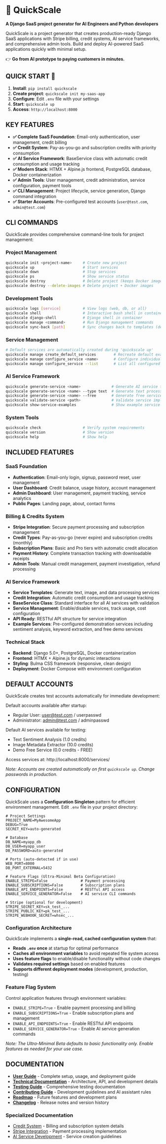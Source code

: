 # **🚀 QuickScale**  

**A Django SaaS project generator for AI Engineers and Python developers**  

QuickScale is a project generator that creates production-ready Django SaaS applications with Stripe billing, credit systems, AI service frameworks, and comprehensive admin tools. Build and deploy AI-powered SaaS applications quickly with minimal setup.

👉 **Go from AI prototype to paying customers in minutes.**  

## QUICK START 🚀

1. **Install**: `pip install quickscale`
2. **Create project**: `quickscale init my-saas-app`
3. **Configure**: Edit `.env` file with your settings
4. **Start**: `quickscale up`
5. **Access**: `http://localhost:8000`

## KEY FEATURES

- **✅ Complete SaaS Foundation**: Email-only authentication, user management, credit billing
- **✅ Credit System**: Pay-as-you-go and subscription credits with priority consumption
- **✅ AI Service Framework**: BaseService class with automatic credit consumption and usage tracking
- **✅ Modern Stack**: HTMX + Alpine.js frontend, PostgreSQL database, Docker containerization
- **✅ Admin Tools**: User management, credit administration, service configuration, payment tools
- **✅ CLI Management**: Project lifecycle, service generation, Django command integration
- **✅ Starter Accounts**: Pre-configured test accounts (`user@test.com`, `admin@test.com`)


## CLI COMMANDS

QuickScale provides comprehensive command-line tools for project management:

### **Project Management**
```bash
quickscale init <project-name>     # Create new project
quickscale up                      # Start services  
quickscale down                    # Stop services
quickscale ps                      # Show service status
quickscale destroy                 # Delete project (keeps Docker images)
quickscale destroy --delete-images # Delete project + Docker images
```

### **Development Tools**
```bash
quickscale logs [service]          # View logs (web, db, or all)
quickscale shell                   # Interactive bash shell in container
quickscale django-shell            # Django shell in container
quickscale manage <command>        # Run Django management commands
quickscale sync-back [path]        # Sync changes back to templates (dev mode)
```

### **Service Management**
```bash
# Default services are automatically created during 'quickscale up'
quickscale manage create_default_services        # Recreate default example services
quickscale manage configure_service <name>       # Configure individual services
quickscale manage configure_service --list       # List all configured services
```

### **AI Service Framework**
```bash
quickscale generate-service <name>              # Generate AI service template
quickscale generate-service <name> --type text  # Generate text processing service
quickscale generate-service <name> --free       # Generate free service (no credits)
quickscale validate-service <path>              # Validate service implementation
quickscale show-service-examples                # Show example service implementations
```

### **System Tools**
```bash
quickscale check                   # Verify system requirements
quickscale version                 # Show version
quickscale help                    # Show help
```

## INCLUDED FEATURES

### **SaaS Foundation**
- **Authentication**: Email-only login, signup, password reset, user management
- **User Dashboard**: Credit balance, usage history, account management
- **Admin Dashboard**: User management, payment tracking, service analytics
- **Public Pages**: Landing page, about, contact forms

### **Billing & Credits System**
- **Stripe Integration**: Secure payment processing and subscription management
- **Credit Types**: Pay-as-you-go (never expire) and subscription credits (monthly)
- **Subscription Plans**: Basic and Pro tiers with automatic credit allocation
- **Payment History**: Complete transaction tracking with downloadable receipts
- **Admin Tools**: Manual credit management, payment investigation, refund processing

### **AI Service Framework**
- **Service Templates**: Generate text, image, and data processing services
- **Credit Integration**: Automatic credit consumption and usage tracking
- **BaseService Class**: Standard interface for all AI services with validation
- **Service Management**: Enable/disable services, track usage, cost configuration
- **API Ready**: RESTful API structure for service integration
- **Example Services**: Pre-configured demonstration services including sentiment analysis, keyword extraction, and free demo services

### **Technical Stack**
- **Backend**: Django 5.0+, PostgreSQL, Docker containerization
- **Frontend**: HTMX + Alpine.js for dynamic interactions
- **Styling**: Bulma CSS framework (responsive, clean design)
- **Deployment**: Docker Compose with environment configuration

## DEFAULT ACCOUNTS

QuickScale creates test accounts automatically for immediate development:

Default accounts available after startup:
- Regular User: user@test.com / userpasswd
- Administrator: admin@test.com / adminpasswd

Default AI services available for testing:
- Text Sentiment Analysis (1.0 credits)
- Image Metadata Extractor (10.0 credits)
- Demo Free Service (0.0 credits - FREE)

Access services at: http://localhost:8000/services/

*Note: Accounts are created automatically on first `quickscale up`. Change passwords in production.*

## CONFIGURATION

QuickScale uses a **Configuration Singleton** pattern for efficient environment management. Edit `.env` file in your project directory:

```env
# Project Settings
PROJECT_NAME=MyAwesomeApp
DEBUG=True
SECRET_KEY=auto-generated

# Database
DB_NAME=myapp_db
DB_USER=myapp_user
DB_PASSWORD=auto-generated

# Ports (auto-detected if in use)
WEB_PORT=8000
DB_PORT_EXTERNAL=5432

# Feature Flags (Ultra-Minimal Beta Configuration)
ENABLE_STRIPE=False               # Payment processing
ENABLE_SUBSCRIPTIONS=False        # Subscription plans
ENABLE_API_ENDPOINTS=False        # RESTful API access
ENABLE_SERVICE_GENERATOR=False    # AI service CLI commands

# Stripe (optional for development)
STRIPE_SECRET_KEY=sk_test_...
STRIPE_PUBLIC_KEY=pk_test_...
STRIPE_WEBHOOK_SECRET=whsec_...
```

### **Configuration Architecture**

QuickScale implements a **single-read, cached configuration system** that:
- **Reads `.env` once** at startup for optimal performance
- **Caches all environment variables** to avoid repeated file system access
- **Uses feature flags** to enable/disable functionality without code changes
- **Validates required settings** based on enabled features
- **Supports different deployment modes** (development, production, testing)

### **Feature Flag System**

Control application features through environment variables:
- `ENABLE_STRIPE=True` - Enable payment processing and billing
- `ENABLE_SUBSCRIPTIONS=True` - Enable subscription plans and management
- `ENABLE_API_ENDPOINTS=True` - Enable RESTful API endpoints
- `ENABLE_SERVICE_GENERATOR=True` - Enable AI service generation commands

*Note: The Ultra-Minimal Beta defaults to basic functionality only. Enable features as needed for your use case.*

## DOCUMENTATION

- [**User Guide**](./USER_GUIDE.md) - Complete setup, usage, and deployment guide
- [**Technical Documentation**](./TECHNICAL_DOCS.md) - Architecture, API, and development details
- [**Testing Guide**](./docs/testing-guide.md) - Comprehensive testing documentation
- [**Contributing Guide**](./CONTRIBUTING.md) - Development guidelines and AI assistant rules
- [**Roadmap**](./ROADMAP.md) - Future features and development plans
- [**Changelog**](./CHANGELOG.md) - Release notes and version history

### **Specialized Documentation**
- [Credit System](./docs/CREDIT_SYSTEM.md) - Billing and subscription system details
- [Stripe Integration](./docs/STRIPE_INTEGRATION_REVIEW.md) - Payment processing implementation
- [AI Service Development](./docs/AI_VISUAL_DEVELOPMENT_SYSTEM.md) - Service creation guidelines
